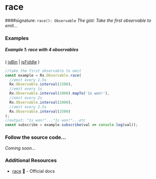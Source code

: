 # race
####signature: `race(): Observable`
*The gist: Take the first observable to emit...*


### Examples

##### Example 1: race with 4 observables

( [jsBin](http://jsbin.com/goqiwobeno/1/edit?js,console) | [jsFiddle](https://jsfiddle.net/btroncone/8jcmb1ec/) )

```js
//take the first observable to emit
const example = Rx.Observable.race(
  //emit every 1.5s
  Rx.Observable.interval(1500),
  //emit every 1s
  Rx.Observable.interval(1000).mapTo('1s won!'),
  //emit every 2s
  Rx.Observable.interval(2000),
  //emit every 2.5s
  Rx.Observable.interval(2500)
);
//output: "1s won!"..."1s won!"...etc
const subscribe = example.subscribe(val => console.log(val));
```

### Follow the source code...
*Coming soon...*


### Additional Resources
* [race](http://reactivex.io/rxjs/class/es6/Observable.js~Observable.html#instance-method-race) :newspaper: - Official docs